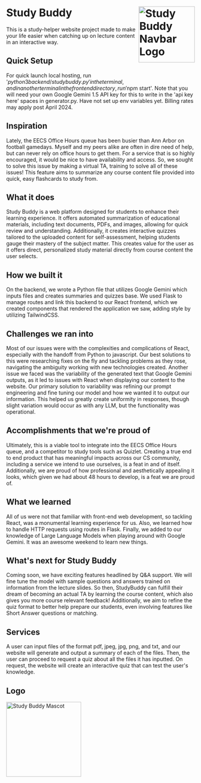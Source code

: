 # Study Buddy  <img src="https://raw.githubusercontent.com/avaneeshp/Study-Buddy/main/front/src/assets/logoDump/navbarLogo.png" alt="Study Buddy Navbar Logo" width="150" align="right"/>

This is a study-helper website project made to make your life easier when catching up on lecture content in an interactive way.

## Quick Setup
For quick launch local hosting, run '$python3 backend/studybuddy.py' in the terminal, and in another terminal in the frontend directory, run '$npm start'. Note that you will need your own Google Gemini 1.5 API key for this to write in the 'api key here' spaces in generator.py. Have not set up env variables yet. Billing rates may apply post April 2024.


## Inspiration
Lately, the EECS Office Hours queue has been busier than Ann Arbor on football gamedays. Myself and my peers alike are often in dire need of help, but can never rely on office hours to get them. For a service that is so highly encouraged, it would be nice to have availability and access. So, we sought to solve this issue by making a virtual TA, training to solve all of these issues! This feature aims to summarize any course content file provided into quick, easy flashcards to study from. 

## What it does
Study Buddy is a web platform designed for students to enhance their learning experience. It offers automated summarization of educational materials, including text documents, PDFs, and images, allowing for quick review and understanding. Additionally, it creates interactive quizzes tailored to the uploaded content for self-assessment, helping students gauge their mastery of the subject matter. This creates value for the user as it offers direct, personalized study material directly from course content the user selects.

## How we built it
On the backend, we wrote a Python file that utilizes Google Gemini which inputs files and creates summaries and quizzes base. We used Flask to manage routes and link this backend to our React frontend, which we created components that rendered the application we saw, adding style by utilizing TailwindCSS. 

## Challenges we ran into
Most of our issues were with the complexities and complications of React, especially with the handoff from Python to javascript. Our best solutions to this were researching fixes on the fly and tackling problems as they rose, navigating the ambiguity working with new technologies created. Another issue we faced was the variability of the generated text that Google Gemini outputs, as it led to issues with React when displaying our content to the website. Our primary solution to variability was refining our prompt engineering and fine tuning our model and how we wanted it to output our information. This helped us greatly create uniformity in responses, though slight variation would occur as with any LLM, but the functionality was operational. 

## Accomplishments that we're proud of
Ultimately, this is a viable tool to integrate into the EECS Office Hours queue, and a competitor to study tools such as Quizlet. Creating a true end to end product that has meaningful impacts across our CS community, including a service we intend to use ourselves, is a feat in and of itself. Additionally, we are proud of how professional and aesthetically appealing it looks, which given we had about 48 hours to develop, is a feat we are proud of. 

## What we learned
All of us were not that familiar with front-end web development, so tackling React, was a monumental learning experience for us. Also, we learned how to handle HTTP requests using routes in Flask. Finally, we added to our knowledge of Large Language Models when playing around with Google Gemini. It was an awesome weekend to learn new things.

## What's next for Study Buddy
Coming soon, we have exciting features headlined by Q&A support. We will fine tune the model with sample questions and answers trained on information from the lecture slides. So then, StudyBuddy can fulfill their dream of becoming an actual TA by learning the course content, which also gives you more course relevant feedback! Additionally, we aim to refine the quiz format to better help prepare our students, even involving features like Short Answer questions or matching. 

## Services
A user can input files of the format pdf, jpeg, jpg, png, and txt, and our website will generate and output a summary of each of the files. Then, the user can proceed to request a quiz about all the files it has inputted. On request, the website will create an interactive quiz that can test the user's knowledge.

## Logo
<img src="https://raw.githubusercontent.com/avaneeshp/Study-Buddy/main/front/src/assets/logoDump/mascot.jpg" alt="Study Buddy Mascot" width="200"/>

